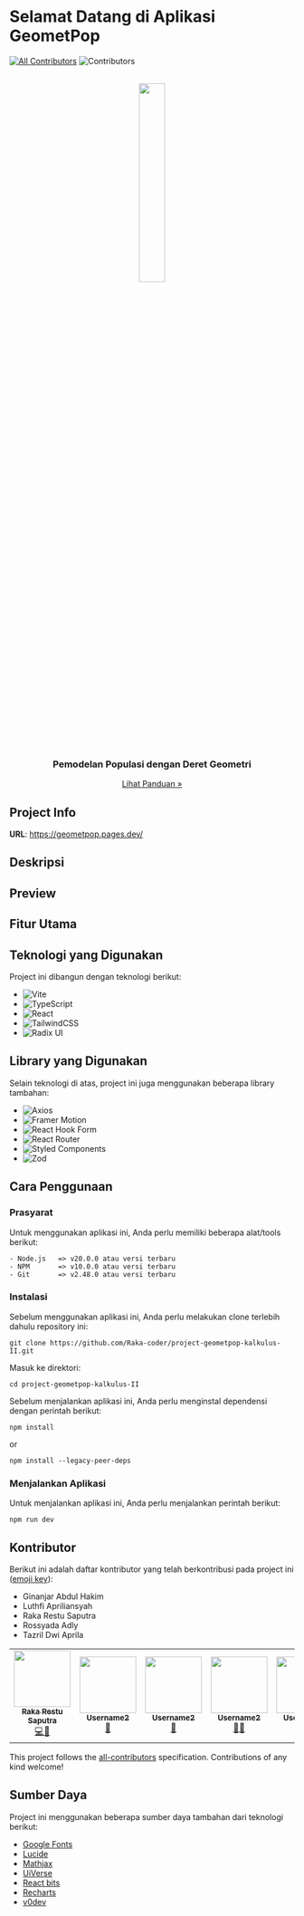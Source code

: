 # Selamat Datang di Aplikasi GeometPop
<!-- ALL-CONTRIBUTORS-BADGE:START - Do not remove or modify this section -->
[![All Contributors](https://img.shields.io/badge/all_contributors-0-orange.svg?style=flat-square)](#contributors)
![Contributors](https://img.shields.io/badge/contributors-0-green.svg?style=flat-square&logo=github&logoColor=white&link=https://github/contributors/Raka-coder/project-geometpop-kalkulus-II)

<br>
<div align="center">
<img src="https://github.com/Raka-coder/project-geometpop-kalkulus-II/blob/c0c8a1cb7d689211977590bc8b0178e02fdd5189/src/assets/logo/GeometPop_nonbg.png" width="30%" />
  <h3>Pemodelan Populasi dengan Deret Geometri</h3>
  <a href="https://example.com/documentation">
    Lihat Panduan »
  </a>
</div>


## Project Info

**URL**: https://geometpop.pages.dev/

## Deskripsi

## Preview


## Fitur Utama

## Teknologi yang Digunakan

Project ini dibangun dengan teknologi berikut: <br>

- ![Vite](https://img.shields.io/badge/vite-%23646CFF.svg?style=for-the-badge&logo=vite&logoColor=white)
- ![TypeScript](https://img.shields.io/badge/typescript-%23007ACC.svg?style=for-the-badge&logo=typescript&logoColor=white)
- ![React](https://img.shields.io/badge/react-%2320232a.svg?style=for-the-badge&logo=react&logoColor=%2361DAFB)
- ![TailwindCSS](https://img.shields.io/badge/tailwindcss-%2338B2AC.svg?style=for-the-badge&logo=tailwind-css&logoColor=white)
- ![Radix UI](https://img.shields.io/badge/radix%20ui-161618.svg?style=for-the-badge&logo=radix-ui&logoColor=white)
  
## Library yang Digunakan
Selain teknologi di atas, project ini juga menggunakan beberapa library tambahan: <br>
- ![Axios](https://img.shields.io/badge/axios-%230A58C1.svg?style=for-the-badge&logo=axios&logoColor=white) 
- ![Framer Motion](https://img.shields.io/badge/Framer-black?style=for-the-badge&logo=framer&logoColor=white)
- ![React Hook Form](https://img.shields.io/badge/React%20Hook%20Form-%800080.svg?style=for-the-badge&logo=reacthookform&logoColor=black)
- ![React Router](https://img.shields.io/badge/React_Router-CA4245?style=for-the-badge&logo=react-router&logoColor=white)
- ![Styled Components](https://img.shields.io/badge/styled--components-DB7093?style=for-the-badge&logo=styled-components&logoColor=white)
- ![Zod](https://img.shields.io/badge/zod-%233068b7.svg?style=for-the-badge&logo=zod&logoColor=white)

## Cara Penggunaan
### Prasyarat
Untuk menggunakan aplikasi ini, Anda perlu memiliki beberapa alat/tools berikut:
```
- Node.js   => v20.0.0 atau versi terbaru
- NPM       => v10.0.0 atau versi terbaru
- Git       => v2.48.0 atau versi terbaru
```

### Instalasi
Sebelum menggunakan aplikasi ini, Anda perlu melakukan clone terlebih dahulu repository ini:
```
git clone https://github.com/Raka-coder/project-geometpop-kalkulus-II.git
```
Masuk ke direktori:
```
cd project-geometpop-kalkulus-II
```
Sebelum menjalankan aplikasi ini, Anda perlu menginstal dependensi dengan perintah berikut:
```
npm install
```
or
```
npm install --legacy-peer-deps
```

### Menjalankan Aplikasi
Untuk menjalankan aplikasi ini, Anda perlu menjalankan perintah berikut:
```
npm run dev
```

## Kontributor
Berikut ini adalah daftar kontributor yang telah berkontribusi pada project ini ([emoji key](https://allcontributors.org/docs/en/emoji-key)):

- Ginanjar Abdul Hakim
- Luthfi Apriliansyah
- Raka Restu Saputra
- Rossyada Adly
- Tazril Dwi Aprila

<table>
  <tr>
    <td align="center"><a href="https://github.com/Raka-coder"><img src="https://avatars.githubusercontent.com/u/183841707?v=4" width="100px;" alt=""/><br /><sub><b>Raka Restu Saputra</b></sub></a><br /><a href="https://github.com/Raka-coder/project-geometpop-kalkulus-II/commits/main/?author=Raka-coder
    " title="Code">💻🤔</a></td>
    <td align="center"><a href="https://github.com/username2"><img src="https://avatars.githubusercontent.com/u/7654321?v=4" width="100px;" alt=""/><br /><sub><b>Username2</b></sub></a><br /><a href="https://github.com/username/repo/commits?author=username2" title="Documentation">🎨</a></td>
    <td align="center"><a href="https://github.com/username2"><img src="https://avatars.githubusercontent.com/u/7654321?v=4" width="100px;" alt=""/><br /><sub><b>Username2</b></sub></a><br /><a href="https://github.com/username/repo/commits?author=username2" title="Documentation">📖</a></td>
    <td align="center"><a href="https://github.com/username2"><img src="https://avatars.githubusercontent.com/u/7654321?v=4" width="100px;" alt=""/><br /><sub><b>Username2</b></sub></a><br /><a href="https://github.com/username/repo/commits?author=username2" title="Documentation">👀🤔</a></td>
    <td align="center"><a href="https://github.com/username2"><img src="https://avatars.githubusercontent.com/u/7654321?v=4" width="100px;" alt=""/><br /><sub><b>Username2</b></sub></a><br /><a href="https://github.com/username/repo/commits?author=username2" title="Documentation">📖</a></td>
  </tr>
</table>

This project follows the [all-contributors](https://github.com/all-contributors/all-contributors) specification. Contributions of any kind welcome!

## Sumber Daya
Project ini menggunakan beberapa sumber daya tambahan dari teknologi berikut:

- [Google Fonts](https://fonts.google.com/)
- [Lucide](https://lucide.dev/)
- [Mathjax](https://www.mathjax.org/)
- [UiVerse](https://uiverse.io/)
- [React bits](https://www.reactbits.dev/)
- [Recharts](https://recharts.org/en-US)
- [v0dev](https://v0.dev/)

